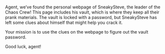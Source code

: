 Agent, we’ve found the personal webpage of SneakySteve, the leader of the Chaos Crew! This page includes his vault, which is where they keep all their prank materials. The vault is locked with a password, but SneakySteve has left some clues about himself that might help you crack it.

Your mission is to use the clues on the webpage to figure out the vault password.

Good luck, agent!